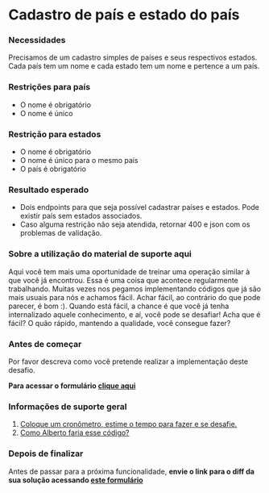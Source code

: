 # Cadastro de país e estado do país

### **Necessidades**

Precisamos de um cadastro simples de países e seus respectivos estados. 
Cada país tem um nome e cada estado tem um nome e pertence a um país.

### **Restrições para país**

*   O nome é obrigatório
*   O nome é único

### **Restrição para estados**

*   O nome é obrigatório
*   O nome é único para o mesmo país
*   O país é obrigatório

### **Resultado esperado**

*   Dois endpoints para que seja possível cadastrar países e estados. Pode existir país sem estados associados.
*   Caso alguma restrição não seja atendida, retornar 400 e json com os problemas de validação.

### **Sobre a utilização do material de suporte aqui**

Aqui você tem mais uma oportunidade de treinar uma operação similar à que você já encontrou. Essa é uma coisa que acontece regularmente trabalhando. 
Muitas vezes nos pegamos implementando códigos que já são mais usuais para nós e achamos fácil. Achar fácil, ao contrário do que pode parecer, é bom :). 
Quando está fácil, a chance é que você já tenha internalizado aquele conhecimento, e aí, você pode se desafiar! Acha que é fácil? O quão rápido, mantendo a qualidade, você consegue fazer?

### Antes de começar

Por favor descreva como você pretende realizar a implementação deste desafio. 
  
  **Para acessar o formulário [clique aqui](https://forms.gle/zdSetX2b1pB2sqJKA)**

### **Informações de suporte geral**

1.  [Coloque um cronômetro, estime o tempo para fazer e se desafie.](https://youtu.be/rEit6ssZYBw)
2.  [Como Alberto faria esse código?](https://youtu.be/rEit6ssZYBw)

### Depois de finalizar

Antes de passar para a próxima funcionalidade, **envie o link para o diff da sua solução acessando [este formulário](https://forms.gle/faodD7dyCDGpDPQ1A)**

